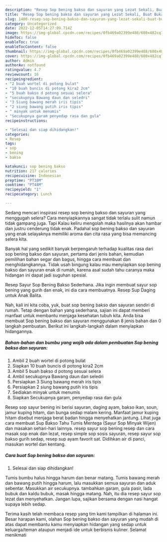 ```yaml
---
description: "Resep Sop bening bakso dan sayuran yang Lezat Sekali, Buat Buka Puasa Enak"
title: "Resep Sop bening bakso dan sayuran yang Lezat Sekali, Buat Buka Puasa Enak"
slug: 1400-resep-sop-bening-bakso-dan-sayuran-yang-lezat-sekali-buat-buka-puasa-enak
category: Uncategorized
date: 2022-12-05T14:27:09.714Z
image: https://img-global.cpcdn.com/recipes/0fb469a02399e488/680x482cq70/sop-bening-bakso-dan-sayuran-foto-resep-utama.jpg
hideToc: false
enableToc: true
enableTocContent: false
thumbnail: https://img-global.cpcdn.com/recipes/0fb469a02399e488/680x482cq70/sop-bening-bakso-dan-sayuran-foto-resep-utama.jpg
cover: https://img-global.cpcdn.com/recipes/0fb469a02399e488/680x482cq70/sop-bening-bakso-dan-sayuran-foto-resep-utama.jpg
author: Admin
authorAv: notfound
ratingvalue: 4.7
reviewcount: 16
recipeingredient:
- "2 buah wortel di potong bulat"
- "10 buah buncis di potong kira2 2cm"
- "5 buah bakso d potong sesuai selera"
- "secukupnya Bawang daun dan seledri"
- "3 Siung bawang merah iris tipis"
- "2 siung bawang putih iris tipis"
- " minyak untuk menumis"
- "Secukupnya garam penyedap rasa dan gula"
recipeinstructions:

- "Selesai dan siap dihidangkan!"
categories:
- Resep
tags:
- sop
- bening
- bakso

katakunci: sop bening bakso 
nutrition: 217 calories
recipecuisine: Indonesian
preptime: "PT38M"
cooktime: "PT48M"
recipeyield: "1"
recipecategory: Lunch

---
```



Sedang mencari inspirasi resep sop bening bakso dan sayuran yang menggugah selera? Cara menyiapkannya sangat tidak terlalu sulit namun tidak gampang juga. Tapi Kalau keliru mengolah maka hasilnya akan hambar dan justru cenderung tidak enak. Padahal sop bening bakso dan sayuran yang enak selayaknya memiliki aroma dan cita rasa yang bisa memancing selera kita.


Banyak hal yang sedikit banyak berpengaruh terhadap kualitas rasa dari sop bening bakso dan sayuran, pertama dari jenis bahan, kemudian pemilihan bahan segar dan bagus, hingga cara membuat dan menghidangkannya. Tidak usah bingung kalau mau menyiapkan sop bening bakso dan sayuran enak di rumah, karena asal sudah tahu caranya maka hidangan ini dapat jadi suguhan spesial.

Resep Sayur Sop Bening Bakso Sederhana. Jika ingin membuat sayur sop bening yang gurih dan enak, ini dia cara membuatnya. Resep Sup Daging untuk Anak Balita.


Nah, kali ini kita coba, yuk, buat sop bening bakso dan sayuran sendiri di rumah. Tetap dengan bahan yang sederhana, sajian ini dapat memberi manfaat untuk membantu menjaga kesehatan tubuh kita. Anda bisa membuat Sop bening bakso dan sayuran menggunakan 8 jenis bahan dan 0 langkah pembuatan. Berikut ini langkah-langkah dalam menyiapkan hidangannya.

<!--inarticleads1-->

##### Bahan-bahan dan bumbu yang wajib ada dalam pembuatan Sop bening bakso dan sayuran:

1. Ambil 2 buah wortel di potong bulat
1. Siapkan 10 buah buncis di potong kira2 2cm
1. Ambil 5 buah bakso d potong sesuai selera
1. Ambil secukupnya Bawang daun dan seledri
1. Persiapkan 3 Siung bawang merah iris tipis
1. Persiapkan 2 siung bawang putih iris tipis
1. Sediakan  minyak untuk menumis
1. Siapkan Secukupnya garam, penyedap rasa dan gula


Resep sop sayur bening ini berisi sayuran, daging ayam, bakso ikan, soun, jamur kuping hitam, dan bunga sedap malam kering. Manfaat jamur kuping hitam disebut menjaga berat badan hingga menyehatkan jantung. Lihat juga cara membuat Sup Bakso Tahu Tumis Mentega (Sayur Sop Minyak Wijen) dan masakan sehari-hari lainnya. resep sayur sop bening resep dan cara masak sop enak dan lezat, resep simple sop sosis sayuran, resep sayur sop bakso gurih sedap, resep sup ayam favorit sat. Didihkan air di panci, masukan wortel dan kentang. 

<!--inarticleads2-->

##### Cara buat Sop bening bakso dan sayuran:


1. Selesai dan siap dihidangkan!

Tumis bumbu halus hingga harum dan benar matang. Tumis bawang merah dan bawang putih hingga harum, lalu masukkan semua sayuran dan aduk sebentar. Masukkan air secukupnya. tambahkan garam, gula pasir, lada bubuk dan kaldu bubuk, masak hingga matang. Nah, itu dia resep sayur sop lezat dan menyehatkan. Jangan lupa, sajikan bersama dengan nasi hangat supaya lebih sedap. 

Terima kasih telah membaca resep yang tim kami tampilkan di halaman ini. Besar harapan kami, olahan Sop bening bakso dan sayuran yang mudah di atas dapat membantu kamu menyiapkan hidangan yang sedap untuk keluarga/teman ataupun menjadi ide untuk berbisnis kuliner. Selamat menikmati

